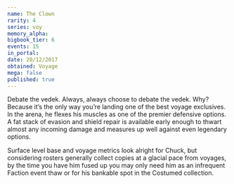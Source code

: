 ```yaml
---
name: The Clown
rarity: 4
series: voy
memory_alpha:
bigbook_tier: 6
events: 15
in_portal:
date: 20/12/2017
obtained: Voyage
mega: false
published: true
---
```


Debate the vedek. Always, always choose to debate the vedek. Why? Because it’s the only way you’re landing one of the best voyage exclusives. In the arena, he flexes his muscles as one of the premier defensive options. A fat stack of evasion and shield repair is available early enough to thwart almost any incoming damage and measures up well against even legendary options.

Surface level base and voyage metrics look alright for Chuck, but considering rosters generally collect copies at a glacial pace from voyages, by the time you have him fused up you may only need him as an infrequent Faction event thaw or for his bankable spot in the Costumed collection.
